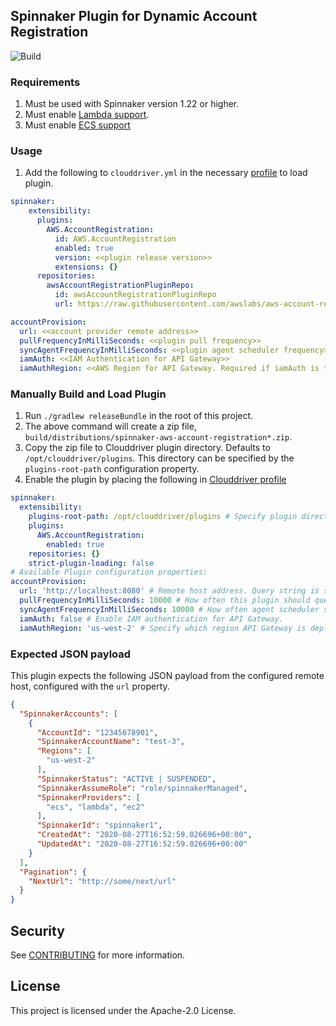 ## Spinnaker Plugin for Dynamic Account Registration
![Build](https://github.com/awslabs/aws-account-registration-plugin-spinnaker/workflows/Build/badge.svg)


### Requirements
1. Must be used with Spinnaker version 1.22 or higher.
2. Must enable [Lambda support](https://kb.armory.io/s/article/AWS-Lambda-Custom-Webhook-Stages).
3. Must enable [ECS support](https://spinnaker.io/setup/install/providers/aws/aws-ecs/#clouddriver-yaml-properties)

### Usage
1. Add the following to `clouddriver.yml` in the necessary [profile](https://spinnaker.io/reference/halyard/custom/#custom-profiles) to load plugin.
```yaml
spinnaker:
    extensibility:
      plugins:
        AWS.AccountRegistration:
          id: AWS.AccountRegistration
          enabled: true
          version: <<plugin release version>>
          extensions: {}
      repositories:
        awsAccountRegistrationPluginRepo:
          id: awsAccountRegistrationPluginRepo
          url: https://raw.githubusercontent.com/awslabs/aws-account-registration-plugin-spinnaker/master/plugins.json

accountProvision:
  url: <<account provider remote address>>
  pullFrequencyInMilliSeconds: <<plugin pull frequency>>
  syncAgentFrequencyInMilliSeconds: <<plugin agent scheduler frequency>>
  iamAuth: <<IAM Authentication for API Gateway>>
  iamAuthRegion: <<AWS Region for API Gateway. Required if iamAuth is true>>
```

### Manually Build and Load Plugin
1. Run `./gradlew releaseBundle` in the root of this project. 
2. The above command will create a zip file, `build/distributions/spinnaker-aws-account-registration*.zip`.
3. Copy the zip file to Clouddriver plugin directory. Defaults to `/opt/clouddriver/plugins`. This directory can be specified by the `plugins-root-path` configuration property.
4. Enable the plugin by placing the following in [Clouddriver profile](https://spinnaker.io/reference/halyard/custom/#custom-profiles)


```yaml
spinnaker:
  extensibility:
    plugins-root-path: /opt/clouddriver/plugins # Specify plugin directory if necessary.
    plugins:
      AWS.AccountRegistration:
        enabled: true
    repositories: {}
    strict-plugin-loading: false
# Available Plugin configuration properties:
accountProvision:
  url: 'http://localhost:8080' # Remote host address. Query string is supported but must not include space characters.
  pullFrequencyInMilliSeconds: 10000 # How often this plugin should query the remote host.
  syncAgentFrequencyInMilliSeconds: 10000 # How often agent scheduler should run.
  iamAuth: false # Enable IAM authentication for API Gateway.
  iamAuthRegion: 'us-west-2' # Specify which region API Gateway is deployed. Required if `iamAuth` is enabled.
```


### Expected JSON payload
This plugin expects the following JSON payload from the configured remote host, configured with the `url` property.


```json
{
  "SpinnakerAccounts": [
    {
      "AccountId": "12345678901",
      "SpinnakerAccountName": "test-3",
      "Regions": [
        "us-west-2"
      ],
      "SpinnakerStatus": "ACTIVE | SUSPENDED",
      "SpinnakerAssumeRole": "role/spinnakerManaged",
      "SpinnakerProviders": [
        "ecs", "lambda", "ec2"
      ],
      "SpinnakerId": "spinnaker1",
      "CreatedAt": "2020-08-27T16:52:59.026696+00:00",
      "UpdatedAt": "2020-08-27T16:52:59.026696+00:00"
    }
  ],
  "Pagination": {
    "NextUrl": "http://some/next/url"
  }
}
```

## Security

See [CONTRIBUTING](CONTRIBUTING.md#security-issue-notifications) for more information.

## License

This project is licensed under the Apache-2.0 License.

